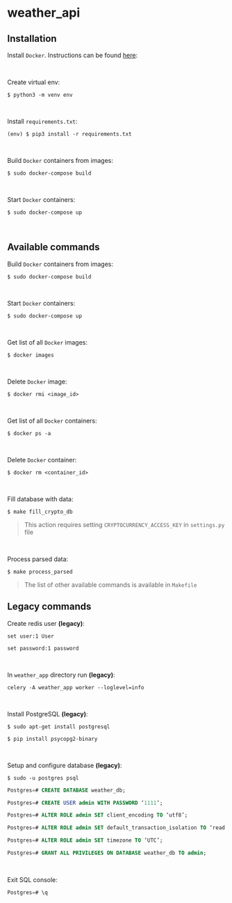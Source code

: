 
# weather_api  

## Installation 

Install `Docker`. Instructions can be found <a href="https://www.digitalocean.com/community/tutorials/how-to-install-and-use-docker-on-ubuntu-18-04">here</a>:

<br>

Create virtual env:  
  
```shell
$ python3 -m venv env
```

<br> 

Install `requirements.txt`:  
```shell
(env) $ pip3 install -r requirements.txt
```
<br>

Build `Docker` containers from images:
```shell
$ sudo docker-compose build
```
<br>

Start `Docker` containers:
```shell
$ sudo docker-compose up
```
<br>

## Available commands 

Build `Docker` containers from images:
```shell
$ sudo docker-compose build
```
<br>

Start `Docker` containers:
```shell
$ sudo docker-compose up
```
<br>

Get list of all `Docker` images:
```shell
$ docker images
```
<br>

Delete `Docker` image:
```shell
$ docker rmi <image_id>
```
<br>

Get list of all `Docker` containers:
```shell
$ docker ps -a
```
<br>

Delete `Docker` container:
```shell
$ docker rm <container_id>
```
<br>

Fill database with data:
```shell
$ make fill_crypto_db
```
 > This action requires setting ```CRYPTOCURRENCY_ACCESS_KEY```  in ```settings.py``` file

<br>

Process parsed data:
```shell
$ make process_parsed
```
> The list of other available commands is available in `Makefile`
> 

## Legacy commands

Create redis user <b>(legacy)</b>:
```
set user:1 User
```
```
set password:1 password
```
<br>

In `weather_app` directory run <b>(legacy)</b>:
```
celery -A weather_app worker --loglevel=info
```

<br>

Install PostgreSQL <b>(legacy)</b>:
```shell
$ sudo apt-get install postgresql
```
```shell
$ pip install psycopg2-binary
```

<br>

Setup and configure database <b>(legacy)</b>:
```
$ sudo -u postgres psql
```
```sql
Postgres=# CREATE DATABASE weather_db;
```
```sql
Postgres=# CREATE USER admin WITH PASSWORD ‘1111‘;
```
```sql
Postgres=# ALTER ROLE admin SET client_encoding TO ‘utf8’;
```
```sql
Postgres=# ALTER ROLE admin SET default_transaction_isolation TO ‘read committed’;
```
```sql
Postgres=# ALTER ROLE admin SET timezone TO ‘UTC’;
```
```sql
Postgres=# GRANT ALL PRIVILEGES ON DATABASE weather_db TO admin;
```

<br>

Exit SQL console:
```sql
Postgres=# \q
```
<br>
